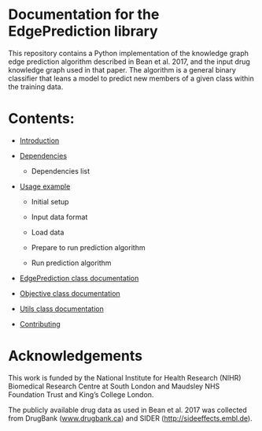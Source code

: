 # Documentation for the EdgePrediction library

This repository contains a Python implementation of the knowledge graph edge prediction algorithm described in Bean et al. 2017, and the input drug knowledge graph used in that paper. The algorithm is a general binary classifier that leans a model to predict new members of a given class within the training data. 

# Contents:

* [Introduction](docs/markdown/IntroductionDoc.rst)

* [Dependencies](docs/markdown/DependenciesDoc.rst)

  * Dependencies list


* [Usage example](docs/markdown/ExampleUseDoc.rst)

  * Initial setup

  * Input data format

  * Load data

  * Prepare to run prediction algorithm

  * Run prediction algorithm

* [EdgePrediction class documentation](docs/markdown/EdgePredictionDoc.rst)

* [Objective class documentation](docs/markdown/ObjectiveDoc.rst)

* [Utils class documentation](docs/markdown/UtilsDoc.rst)

* [Contributing](docs/markdown/ContributingDoc.rst)

# Acknowledgements
This work is funded by the National Institute for Health Research (NIHR) Biomedical Research Centre at South London and Maudsley NHS Foundation Trust and King’s College London.

The publicly available drug data as used in Bean et al. 2017 was collected from DrugBank (www.drugbank.ca) and SIDER (http://sideeffects.embl.de).